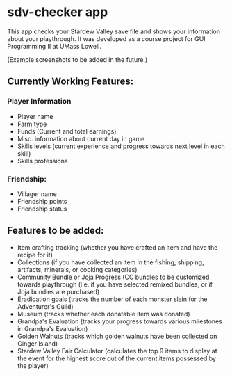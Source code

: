 # sdv-checker app

This app checks your Stardew Valley save file and shows your information about your playthrough.
It was developed as a course project for GUI Programming II at UMass Lowell. 

(Example screenshots to be added in the future.)

## Currently Working Features: 
### Player Information
- Player name
- Farm type
- Funds (Current and total earnings)
- Misc. information about current day in game
- Skills levels (current experience and progress towards next level in each skill)
- Skills professions
### Friendship: 
- Villager name
- Friendship points
- Friendship status

## Features to be added:
- Item crafting tracking (whether you have crafted an item and have the recipe for it)
- Collections (if you have collected an item in the fishing, shipping, artifacts, minerals, or cooking categories)
- Community Bundle or Joja Progress (CC bundles to be customized towards playthrough (i.e. if you have selected remixed bundles, or if Joja bundles are purchased)
- Eradication goals (tracks the number of each monster slain for the Adventurer's Guild)
- Museum (tracks whether each donatable item was donated)
- Grandpa's Evaluation (tracks your progress towards various milestones in Grandpa's Evaluation)
- Golden Walnuts (tracks which golden walnuts have been collected on Ginger Island)
- Stardew Valley Fair Calculator (calculates the top 9 items to display at the event for the highest score out of the current items possessed by the player)
